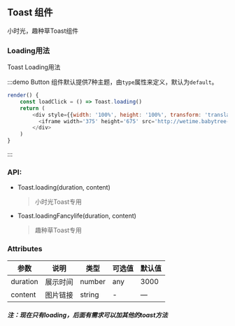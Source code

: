 ## Toast 组件
小时光，趣种草Toast组件

### Loading用法

Toast Loading用法

:::demo Button 组件默认提供7种主题，由`type`属性来定义，默认为`default`。

```js
render() {
    const loadClick = () => Toast.loading()
    return (
        <div style={{width: '100%', height: '100%', transform: 'translate3d(0, 0, 0)'}}>
          <iframe width='375' height='675' src='http://wetime.babytree-test.com/h5/app/wetime-mobile-demo/toast.html' ></iframe>
        </div>
    )
}
```
:::

### API:
- Toast.loading(duration, content)
  > 小时光Toast专用

- Toast.loadingFancylife(duration, content)
  >  趣种草Toast专用

### Attributes
| 参数      | 说明    | 类型      | 可选值       | 默认值   |
|---------- |-------- |---------- |-------------  |-------- |
| duration     | 展示时间   | number  |   any            |    3000    |
| content     | 图片链接   | string    |   - |     —    |

##### 注：现在只有loading，后面有需求可以加其他的toast方法


